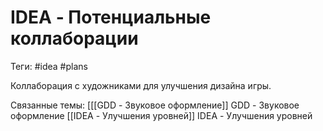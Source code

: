 # IDEA - Потенциальные коллаборации
Теги: #idea #plans

Коллаборация с художниками для улучшения дизайна игры.

Связанные темы:
[[[GDD - Звуковое оформление]] GDD - Звуковое оформление
[[IDEA - Улучшения уровней]] IDEA - Улучшения уровней
